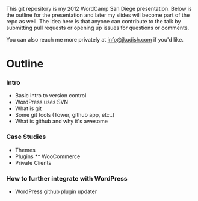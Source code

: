 This git repository is my 2012 WordCamp San Diege presentation. Below is the outline for the presentation and later my slides will become part of the repo as well. The idea here is that anyone can contribute to the talk by submitting pull requests or opening up issues for questions or comments.

You can also reach me more privately at [info@jkudish.com](info@jkudish.com) if you'd like.

# Outline

### Intro

* Basic intro to version control
* WordPress uses SVN
* What is git
* Some git tools (Tower, github app, etc..)
* What is github and why it's awesome

### Case Studies

* Themes
* Plugins
** WooCommerce
* Private Clients

### How to further integrate with WordPress

* WordPress github plugin updater